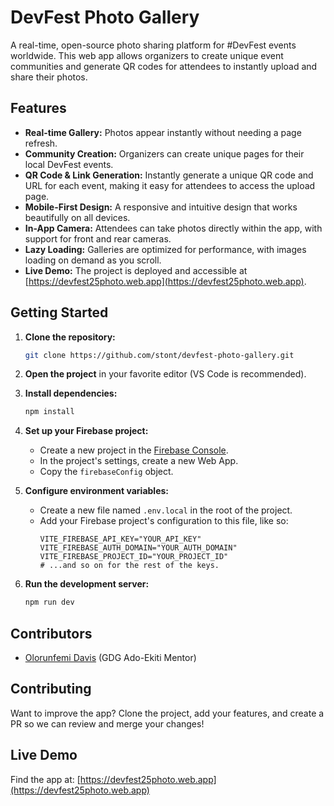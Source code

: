 # DevFest Photo Gallery

A real-time, open-source photo sharing platform for #DevFest events worldwide. This web app allows organizers to create unique event communities and generate QR codes for attendees to instantly upload and share their photos.

## Features

- **Real-time Gallery:** Photos appear instantly without needing a page refresh.
- **Community Creation:** Organizers can create unique pages for their local DevFest events.
- **QR Code & Link Generation:** Instantly generate a unique QR code and URL for each event, making it easy for attendees to access the upload page.
- **Mobile-First Design:** A responsive and intuitive design that works beautifully on all devices.
- **In-App Camera:** Attendees can take photos directly within the app, with support for front and rear cameras.
- **Lazy Loading:** Galleries are optimized for performance, with images loading on demand as you scroll.
- **Live Demo:** The project is deployed and accessible at [https://devfest25photo.web.app](https://devfest25photo.web.app).

## Getting Started

1.  **Clone the repository:**
    ```bash
    git clone https://github.com/stont/devfest-photo-gallery.git
    ```

2.  **Open the project** in your favorite editor (VS Code is recommended).

3.  **Install dependencies:**
    ```bash
    npm install
    ```

4.  **Set up your Firebase project:**
    - Create a new project in the [Firebase Console](https://console.firebase.google.com/).
    - In the project's settings, create a new Web App.
    - Copy the `firebaseConfig` object.

5.  **Configure environment variables:**
    - Create a new file named `.env.local` in the root of the project.
    - Add your Firebase project's configuration to this file, like so:
      ```
      VITE_FIREBASE_API_KEY="YOUR_API_KEY"
      VITE_FIREBASE_AUTH_DOMAIN="YOUR_AUTH_DOMAIN"
      VITE_FIREBASE_PROJECT_ID="YOUR_PROJECT_ID"
      # ...and so on for the rest of the keys.
      ```

6.  **Run the development server:**
    ```bash
    npm run dev
    ```

## Contributors
- [Olorunfemi Davis](https://github.com/olorunfemidavis) (GDG Ado-Ekiti Mentor)

##

## Contributing

Want to improve the app? Clone the project, add your features, and create a PR so we can review and merge your changes!

## Live Demo

Find the app at: [https://devfest25photo.web.app](https://devfest25photo.web.app)
